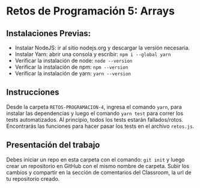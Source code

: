 # Retos de Programación 5: Arrays

## Instalaciones Previas:

- Instalar NodeJS: ir al sitio nodejs.org y descargar la versión necesaria.
- Instalar Yarn: abrir una consola y escribir: `npm i --global yarn`
- Verificar la instalación de node: `node --version`
- Verificar la instalación de npm: `npm --version`
- Verificar la instalación de yarn: `yarn --version`

## Instrucciones

Desde la carpeta `RETOS-PROGRAMACION-4`, ingresa el comando `yarn`, para instalar las dependencias y luego el comando `yarn test` para correr los tests automatizados. Al principio, todos los tests estarán fallados/rotos. Encontrarás las funciones para hacer pasar los tests en el archivo `retos.js`.

## Presentación del trabajo

Debes iniciar un repo en esta carpeta con el comando: `git init` y luego crear un repositorio en GitHub con el mismo nombre de carpeta.
Subir los cambios y compartir en la sección de comentarios del Classroom, la url de tu repositorio creado.